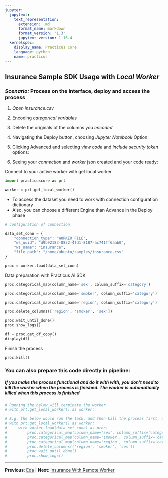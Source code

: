 ```yaml
---
jupyter:
  jupytext:
    text_representation:
      extension: .md
      format_name: markdown
      format_version: '1.3'
      jupytext_version: 1.16.4
  kernelspec:
    display_name: Practicus Core
    language: python
    name: practicus
---
```


## Insurance Sample SDK Usage with *Local Worker*
### _Scenario:_ Process on the interface, deploy and access the process

1. _Open_ *insurance.csv*
    
2. Encoding *categorical variables*

3. Delete the originals of the columns you *encoded*
    
4. Navigating the Deploy button, choosing *Jupyter Notebook* Option:

5. Clicking Advanced and selecting *view code* and *include security token* options:

6. Seeing your *connection* and *worker* json created and your code ready:


Connect to your active worker with get local worker

```python
import practicuscore as prt

worker = prt.get_local_worker()
```

- To access the dataset you need to work with connection configuration dictionary
- Also, you can choose a different Engine than Advance in the Deploy phase

```python
# configuration of connection

data_set_conn = {
    "connection_type": "WORKER_FILE",
    "ws_uuid": "d9b92183-8832-4fd1-8187-ac741ff6aab0",
    "ws_name": "insurance",
    "file_path": "/home/ubuntu/samples/insurance.csv"
}
```

```python
proc = worker.load(data_set_conn) 
```

Data preparation with Practicus AI SDK

```python
proc.categorical_map(column_name='sex', column_suffix='category') 
```

```python
proc.categorical_map(column_name='smoker', column_suffix='category') 
```

```python
proc.categorical_map(column_name='region', column_suffix='category') 
```

```python
proc.delete_columns(['region', 'smoker', 'sex']) 
```

```python
proc.wait_until_done()
proc.show_logs()
```

```python
df = proc.get_df_copy()
display(df)
```

Finish the process

```python
proc.kill()
```

### You can also prepare this code directly in pipeline:
##### If you make the process functional and do it with with, you don't need to kill the worker when the process is finished. The worker is automatically killed when this process is finished

```python
# Running the below will terminate the worker 
# with prt.get_local_worker() as worker:

# E.g. the below would run the task, and then kill the process first, and then the worker.
# with prt.get_local_worker() as worker:
#     with worker.load(data_set_conn) as proc:
#         proc.categorical_map(column_name='sex', column_suffix='category'), 
#         proc.categorical_map(column_name='smoker', column_suffix='category'),
#         proc.categorical_map(column_name='region', column_suffix='category'),
#         proc.delete_columns(['region', 'smoker', 'sex']) 
#         proc.wait_until_done()
#         proc.show_logs()
```


---

**Previous**: [Eda](../data-exploration/eda.md) | **Next**: [Insurance With Remote Worker](insurance-with-remote-worker.md)
